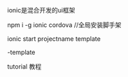ionic是混合开发的ui框架

npm i -g ionic cordova //全局安装脚手架

ionic start projectname template

-template

tutorial 教程

